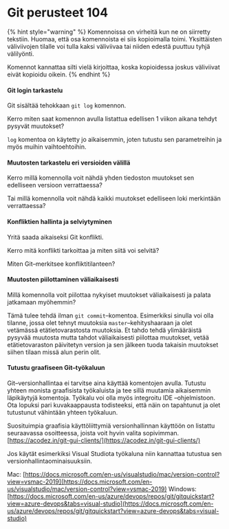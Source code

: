 # Git perusteet 104

{% hint style="warning" %}
Komennoissa on virheitä kun ne on siirretty tekstiin. Huomaa, että osa komennoista ei siis kopioimalla toimi. Yksittäisten väliviivojen tilalle voi tulla kaksi väliviivaa tai niiden edestä puuttuu tyhjä välilyönti.

Komennot kannattaa silti vielä kirjoittaa, koska kopioidessa joskus väliviivat eivät kopioidu oikein.
{% endhint %}

#### Git login tarkastelu <a id="git-login-tarkastelu"></a>

Git sisältää tehokkaan `git log` komennon.

Kerro miten saat komennon avulla listattua edellisen 1 viikon aikana tehdyt pysyvät muutokset?

`log` komentoa on käytetty jo aikaisemmin, joten tutustu sen parametreihin ja myös muihin vaihtoehtoihin.

#### Muutosten tarkastelu eri versioiden välillä <a id="muutosten-tarkastelu-eri-versioiden-v%C3%A4lill%C3%A4"></a>

Kerro millä komennolla voit nähdä yhden tiedoston muutokset sen edelliseen versioon verrattaessa?

Tai millä komennolla voit nähdä kaikki muutokset edelliseen loki merkintään verrattaessa?

#### Konfliktien hallinta ja selviytyminen <a id="konfliktien-hallinta-ja-selviytyminen"></a>

Yritä saada aikaiseksi Git konflikti.

Kerro mitä konflikti tarkoittaa ja miten siitä voi selvitä?

Miten Git–merkitsee konfliktitilanteen?

#### Muutosten piilottaminen väliaikaisesti <a id="muutosten-piilottaminen-v%C3%A4liaikaisesti"></a>

Millä komennolla voit piilottaa nykyiset muutokset väliaikaisesti ja palata jatkamaan myöhemmin?

Tämä tulee tehdä ilman `git commit`–komentoa. Esimerkiksi sinulla voi olla tilanne, jossa olet tehnyt muutoksia `master`–kehityshaaraan ja olet vetämässä etätietovarastosta muutoksia. Et tahdo tehdä ylimääräistä pysyvää muutosta mutta tahdot väliaikaisesti piilottaa muutokset, vetää etätietovaraston päivitetyn version ja sen jälkeen tuoda takaisin muutokset siihen tilaan missä alun perin olit.

#### Tutustu graafiseen Git–työkaluun <a id="tutustu-graafiseen-git%E2%80%93ty%C3%B6kaluun"></a>

Git–versionhallintaa ei tarvitse aina käyttää komentojen avulla. Tutustu yhteen monista graafisista työkaluista ja tee sillä muutamia aikaisemmin läpikäytyjä komentoja. Työkalu voi olla myös integroitu IDE –ohjelmistoon. Ota lopuksi pari kuvakaappausta todisteeksi, että näin on tapahtunut ja olet tutustunut vähintään yhteen työkaluun.

Suosituimpia graafisia käyttöliittymiä versionhallinnan käyttöön on listattu seuraavassa osoitteessa, joista voit hyvin valita sopivimman. [https://acodez.in/git-gui-clients/](https://acodez.in/git-gui-clients/)

Jos käytät esimerkiksi Visual Studiota työkaluna niin kannattaa tutustua sen versionhallintaominaisuuksiin.

Mac: [https://docs.microsoft.com/en-us/visualstudio/mac/version-control?view=vsmac-2019](https://docs.microsoft.com/en-us/visualstudio/mac/version-control?view=vsmac-2019) Windows: [https://docs.microsoft.com/en-us/azure/devops/repos/git/gitquickstart?view=azure-devops&tabs=visual-studio](https://docs.microsoft.com/en-us/azure/devops/repos/git/gitquickstart?view=azure-devops&tabs=visual-studio)



